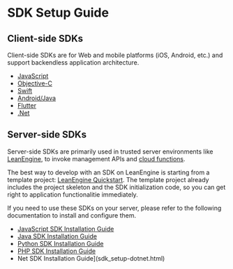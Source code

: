 # SDK Setup Guide

## Client-side SDKs

Client-side SDKs are for Web and mobile platforms (iOS, Android, etc.) and support backendless application architecture.

- [JavaScript](sdk_setup-js.html)
- [Objective-C](sdk_setup-objc.html)
- [Swift](sdk_setup-swift.html)
- [Android/Java](sdk_setup-java.html)
- [Flutter](sdk_setup-flutter.html)
- [.Net](sdk_setup-dotnet.html)

## Server-side SDKs

Server-side SDKs are primarily used in trusted server environments like [LeanEngine](leanengine_overview.html), to invoke management APIs and [cloud functions](leanengine_cloudfunction_guide-node.html).

The best way to develop with an SDK on LeanEngine is starting from a template project: [LeanEngine Quickstart](leanengine_quickstart.html).
The template project already includes the project skeleton and the SDK initialization code, so you can get right to application functionalitie immediately.

If you need to use these SDKs on your server, please refer to the following documentation to install and configure them.

- [JavaScript SDK Installation Guide](sdk_setup-js.html#node-js)
- [Java SDK Installation Guide](sdk_setup-java.html)
- [Python SDK Installation Guide](sdk_setup-python.html)
- [PHP SDK Installation Guide](sdk_setup-php.html)
- Net SDK Installation Guide](sdk_setup-dotnet.html)